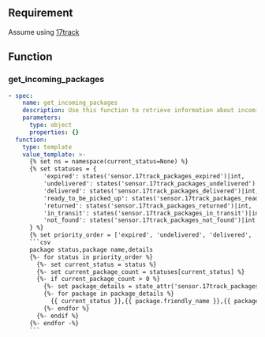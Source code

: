 ## Requirement
Assume using [17track](https://www.home-assistant.io/integrations/seventeentrack)

## Function

### get_incoming_packages

```yaml
- spec:
    name: get_incoming_packages
    description: Use this function to retrieve information about incoming packages.
    parameters:
      type: object
      properties: {}
  function:
    type: template
    value_template: >-
      {% set ns = namespace(current_status=None) %}
      {% set statuses = {
          'expired': states('sensor.17track_packages_expired')|int,
          'undelivered': states('sensor.17track_packages_undelivered')|int,
          'delivered': states('sensor.17track_packages_delivered')|int,
          'ready_to_be_picked_up': states('sensor.17track_packages_ready_to_be_picked_up')|int,
          'returned': states('sensor.17track_packages_returned')|int,
          'in_transit': states('sensor.17track_packages_in_transit')|int,
          'not_found': states('sensor.17track_packages_not_found')|int
      } %}
      {% set priority_order = ['expired', 'undelivered', 'delivered', 'ready_to_be_picked_up', 'returned', 'in_transit', 'not_found'] %}
      ```csv
      package status,package name,details
      {%- for status in priority_order %}
        {%- set current_status = status %}
        {%- set current_package_count = statuses[current_status] %}
        {%- if current_package_count > 0 %}
          {%- set package_details = state_attr('sensor.17track_packages_' + current_status, 'packages') %}
          {%- for package in package_details %}
            {{ current_status }},{{ package.friendly_name }},{{ package.info_text | replace(",", ";") }} 
          {%- endfor %}
        {%- endif %}
      {%- endfor -%}
      ```
```